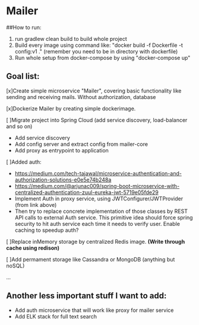 # Mailer

##How to run:
1. run gradlew clean build to build whole project
2. Build every image using command like: "docker build -f Dockerfile -t config:v1 ." (remember you need to be in directory with dockerfile)
3. Run whole setup from docker-compose by using "docker-compose up"


## Goal list:

[x]Create simple microservice "Mailer", covering basic functionality like sending and receiving mails. Without authorization, database

[x]Dockerize Mailer by creating simple dockerimage.

[ ]Migrate project into Spring Cloud (add service discovery, load-balancer and so on)

- Add service discovery
- Add config server and extract config from mailer-core
- Add proxy as entrypoint to application

[ ]Added auth: 

- https://medium.com/tech-tajawal/microservice-authentication-and-authorization-solutions-e0e5e74b248a
- https://medium.com/@arjunac009/spring-boot-microservice-with-centralized-authentication-zuul-eureka-jwt-5719e05fde29
- Implement Auth in proxy service, using JWTConfigurer/JWTProvider (from link above)
- Then try to replace concrete implementation of those classes by REST API calls to external Auth service. This primitive idea should force spring security to hit auth service each time it needs to verify user. Enable caching to speedup auth?

[ ]Replace inMemory storage by centralized Redis image. **(Write through cache using redison)**

[ ]Add permament storage like Cassandra or MongoDB (anything but noSQL)

...

## Another less important stuff I want to add:
- Add auth microservice that will work like proxy for mailer service
- Add ELK stack for full text search
